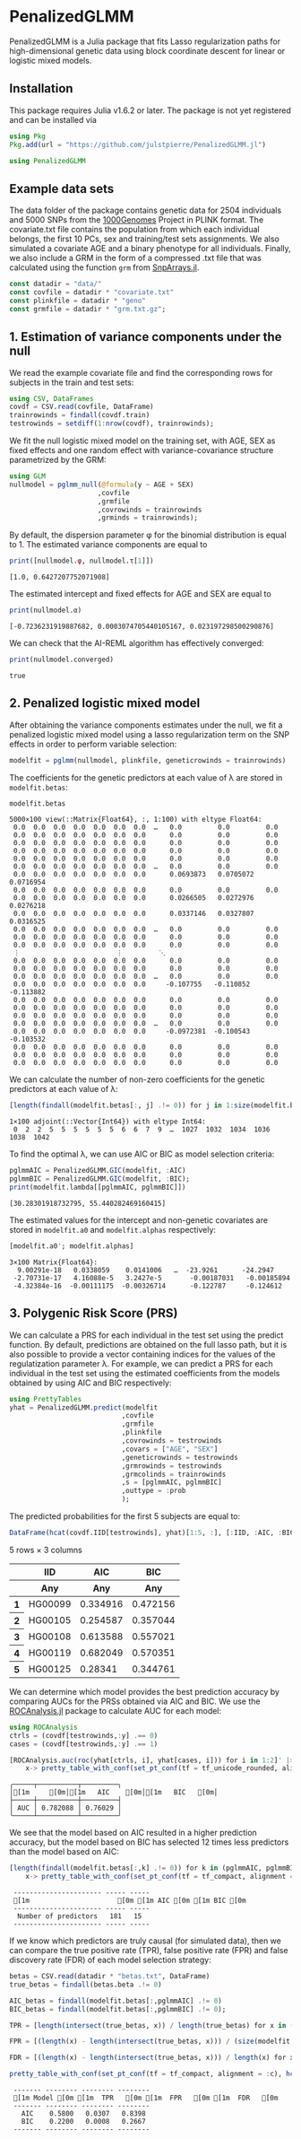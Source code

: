 # PenalizedGLMM

PenalizedGLMM is a Julia package that fits Lasso regularization paths for high-dimensional genetic data using block coordinate descent for linear or logistic mixed models.

## Installation

This package requires Julia v1.6.2 or later. The package is not yet registered and can be installed via


```julia
using Pkg
Pkg.add(url = "https://github.com/julstpierre/PenalizedGLMM.jl")
```


```julia
using PenalizedGLMM
```

## Example data sets

The data folder of the package contains genetic data for 2504 individuals and 5000 SNPs from the [1000Genomes](https://www.internationalgenome.org/data/) Project in PLINK format. The covariate.txt file contains the population from which each individual belongs, the first 10 PCs, sex and training/test sets assignments. We also simulated a covariate AGE and a binary phenotype for all individuals. Finally, we also include a GRM in the form of a compressed .txt file that was calculated using the function `grm` from [SnpArrays.jl](https://openmendel.github.io/SnpArrays.jl/latest/).


```julia
const datadir = "data/"
const covfile = datadir * "covariate.txt"
const plinkfile = datadir * "geno"
const grmfile = datadir * "grm.txt.gz";
```

## 1. Estimation of variance components under the null

We read the example covariate file and find the corresponding rows for subjects in the train and test sets:


```julia
using CSV, DataFrames
covdf = CSV.read(covfile, DataFrame)
trainrowinds = findall(covdf.train)
testrowinds = setdiff(1:nrow(covdf), trainrowinds);
```

We fit the null logistic mixed model on the training set, with AGE, SEX as fixed effects and one random effect with variance-covariance structure parametrized by the GRM:


```julia
using GLM
nullmodel = pglmm_null(@formula(y ~ AGE + SEX) 
                      ,covfile
                      ,grmfile 
                      ,covrowinds = trainrowinds 
                      ,grminds = trainrowinds);
```

By default, the dispersion parameter φ for the binomial distribution is equal to 1. The estimated variance components are equal to


```julia
print([nullmodel.φ, nullmodel.τ[1]])
```

    [1.0, 0.6427207752071908]

The estimated intercept and fixed effects for AGE and SEX are equal to


```julia
print(nullmodel.α)
```

    [-0.7236231919887682, 0.0003074705440105167, 0.023197298500290876]

We can check that the AI-REML algorithm has effectively converged:


```julia
print(nullmodel.converged)
```

    true

## 2. Penalized logistic mixed model
After obtaining the variance components estimates under the null, we fit a penalized logistic mixed model using a lasso regularization term on the SNP effects in order to perform variable selection:


```julia
modelfit = pglmm(nullmodel, plinkfile, geneticrowinds = trainrowinds)
```

The coefficients for the genetic predictors at each value of λ are stored in `modelfit.betas`:


```julia
modelfit.betas
```




    5000×100 view(::Matrix{Float64}, :, 1:100) with eltype Float64:
     0.0  0.0  0.0  0.0  0.0  0.0  0.0  …   0.0         0.0         0.0
     0.0  0.0  0.0  0.0  0.0  0.0  0.0      0.0         0.0         0.0
     0.0  0.0  0.0  0.0  0.0  0.0  0.0      0.0         0.0         0.0
     0.0  0.0  0.0  0.0  0.0  0.0  0.0      0.0         0.0         0.0
     0.0  0.0  0.0  0.0  0.0  0.0  0.0      0.0         0.0         0.0
     0.0  0.0  0.0  0.0  0.0  0.0  0.0  …   0.0         0.0         0.0
     0.0  0.0  0.0  0.0  0.0  0.0  0.0      0.0693873   0.0705072   0.0716954
     0.0  0.0  0.0  0.0  0.0  0.0  0.0      0.0         0.0         0.0
     0.0  0.0  0.0  0.0  0.0  0.0  0.0      0.0266505   0.0272976   0.0276218
     0.0  0.0  0.0  0.0  0.0  0.0  0.0      0.0337146   0.0327807   0.0316525
     0.0  0.0  0.0  0.0  0.0  0.0  0.0  …   0.0         0.0         0.0
     0.0  0.0  0.0  0.0  0.0  0.0  0.0      0.0         0.0         0.0
     0.0  0.0  0.0  0.0  0.0  0.0  0.0      0.0         0.0         0.0
     ⋮                        ⋮         ⋱                          
     0.0  0.0  0.0  0.0  0.0  0.0  0.0      0.0         0.0         0.0
     0.0  0.0  0.0  0.0  0.0  0.0  0.0      0.0         0.0         0.0
     0.0  0.0  0.0  0.0  0.0  0.0  0.0  …   0.0         0.0         0.0
     0.0  0.0  0.0  0.0  0.0  0.0  0.0     -0.107755   -0.110852   -0.113882
     0.0  0.0  0.0  0.0  0.0  0.0  0.0      0.0         0.0         0.0
     0.0  0.0  0.0  0.0  0.0  0.0  0.0      0.0         0.0         0.0
     0.0  0.0  0.0  0.0  0.0  0.0  0.0      0.0         0.0         0.0
     0.0  0.0  0.0  0.0  0.0  0.0  0.0  …   0.0         0.0         0.0
     0.0  0.0  0.0  0.0  0.0  0.0  0.0     -0.0972381  -0.100543   -0.103532
     0.0  0.0  0.0  0.0  0.0  0.0  0.0      0.0         0.0         0.0
     0.0  0.0  0.0  0.0  0.0  0.0  0.0      0.0         0.0         0.0
     0.0  0.0  0.0  0.0  0.0  0.0  0.0      0.0         0.0         0.0



We can calculate the number of non-zero coefficients for the genetic predictors at each value of λ:


```julia
[length(findall(modelfit.betas[:, j] .!= 0)) for j in 1:size(modelfit.betas, 2)]'
```




    1×100 adjoint(::Vector{Int64}) with eltype Int64:
     0  2  2  5  5  5  5  5  5  6  6  7  9  …  1027  1032  1034  1036  1038  1042



To find the optimal λ, we can use AIC or BIC as model selection criteria:


```julia
pglmmAIC = PenalizedGLMM.GIC(modelfit, :AIC)
pglmmBIC = PenalizedGLMM.GIC(modelfit, :BIC);
print(modelfit.lambda[[pglmmAIC, pglmmBIC]])
```

    [30.28301918732795, 55.440282469160415]

The estimated values for the intercept and non-genetic covariates are stored in `modelfit.a0` and `modelfit.alphas` respectively:


```julia
[modelfit.a0'; modelfit.alphas]
```




    3×100 Matrix{Float64}:
      9.00291e-18   0.0338059    0.0141006   …  -23.9261      -24.2947
     -2.70731e-17   4.16088e-5   3.2427e-5       -0.00187031   -0.00185894
     -4.32384e-16  -0.00111175  -0.00326714      -0.122787     -0.124612



## 3. Polygenic Risk Score (PRS)

We can calculate a PRS for each individual in the test set using the predict function. By default, predictions are obtained on the full lasso path, but it is also possible to provide a vector containing indices for the values of the regulatization parameter λ. For example, we can predict a PRS for each individual in the test set using the estimated coefficients from the models obtained by using AIC and BIC respectively:


```julia
using PrettyTables
yhat = PenalizedGLMM.predict(modelfit
                            ,covfile
                            ,grmfile
                            ,plinkfile
                            ,covrowinds = testrowinds
                            ,covars = ["AGE", "SEX"]
                            ,geneticrowinds = testrowinds
                            ,grmrowinds = testrowinds
                            ,grmcolinds = trainrowinds
                            ,s = [pglmmAIC, pglmmBIC]
                            ,outtype = :prob
                            );
```

The predicted probabilities for the first 5 subjects are equal to:


```julia
DataFrame(hcat(covdf.IID[testrowinds], yhat)[1:5, :], [:IID, :AIC, :BIC"])
```




<div class="data-frame"><p>5 rows × 3 columns</p><table class="data-frame"><thead><tr><th></th><th>IID</th><th>AIC</th><th>BIC</th></tr><tr><th></th><th title="Any">Any</th><th title="Any">Any</th><th title="Any">Any</th></tr></thead><tbody><tr><th>1</th><td>HG00099</td><td>0.334916</td><td>0.472156</td></tr><tr><th>2</th><td>HG00105</td><td>0.254587</td><td>0.357044</td></tr><tr><th>3</th><td>HG00108</td><td>0.613588</td><td>0.557021</td></tr><tr><th>4</th><td>HG00119</td><td>0.682049</td><td>0.570351</td></tr><tr><th>5</th><td>HG00125</td><td>0.28341</td><td>0.344761</td></tr></tbody></table></div>



We can determine which model provides the best prediction accuracy by comparing AUCs for the PRSs obtained via AIC and BIC. We use the [ROCAnalysis.jl](https://juliapackages.com/p/rocanalysis) package to calculate AUC for each model:


```julia
using ROCAnalysis
ctrls = (covdf[testrowinds,:y] .== 0)
cases = (covdf[testrowinds,:y] .== 1)

[ROCAnalysis.auc(roc(yhat[ctrls, i], yhat[cases, i])) for i in 1:2]' |> 
    x-> pretty_table_with_conf(set_pt_conf(tf = tf_unicode_rounded, alignment = :c), hcat("AUC", x), ["", "AIC", "BIC"])
```

    ╭─────┬──────────┬─────────╮
    │[1m     [0m│[1m   AIC    [0m│[1m   BIC   [0m│
    ├─────┼──────────┼─────────┤
    │ AUC │ 0.782088 │ 0.76029 │
    ╰─────┴──────────┴─────────╯


We see that the model based on AIC resulted in a higher prediction accuracy, but the model based on BIC has selected 12 times less predictors than the model based on AIC:


```julia
[length(findall(modelfit.betas[:,k] .!= 0)) for k in (pglmmAIC, pglmmBIC)]' |> 
    x-> pretty_table_with_conf(set_pt_conf(tf = tf_compact, alignment = :c), hcat("Number of predictors", x), ["","AIC", "BIC"]);
```

     ---------------------- ----- -----
     [1m                      [0m [1m AIC [0m [1m BIC [0m
     ---------------------- ----- -----
      Number of predictors   181   15
     ---------------------- ----- -----


If we know which predictors are truly causal (for simulated data), then we can compare the true positive rate (TPR), false positive rate (FPR) and false discovery rate (FDR) of each model selection strategy:


```julia
betas = CSV.read(datadir * "betas.txt", DataFrame)
true_betas = findall(betas.beta .!= 0)

AIC_betas = findall(modelfit.betas[:,pglmmAIC] .!= 0)
BIC_betas = findall(modelfit.betas[:,pglmmBIC] .!= 0);

TPR = [length(intersect(true_betas, x)) / length(true_betas) for x in (AIC_betas, BIC_betas)]' 

FPR = [(length(x) - length(intersect(true_betas, x))) / (size(modelfit.betas, 1) - length(true_betas)) for x in (AIC_betas, BIC_betas)]'

FDR = [(length(x) - length(intersect(true_betas, x))) / length(x) for x in (AIC_betas, BIC_betas)]'

pretty_table_with_conf(set_pt_conf(tf = tf_compact, alignment = :c), hcat(["AIC", "BIC"], [TPR; FPR; FDR]'), ["Model", "TPR", "FPR", "FDR"], formatters = ft_printf("%5.4f"))
```

     ------- -------- -------- --------
     [1m Model [0m [1m  TPR   [0m [1m  FPR   [0m [1m  FDR   [0m
     ------- -------- -------- --------
       AIC    0.5800   0.0307   0.8398
       BIC    0.2200   0.0008   0.2667
     ------- -------- -------- --------


